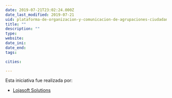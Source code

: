 ```yaml
---
date: 2019-07-21T23:02:24.000Z
date_last_modified: 2019-07-21
uid: plataforma-de-organizacion-y-comunicacion-de-agrupaciones-ciudadanas-suma-e
title: ""
description: ""
type: 
website: 
date_ini: 
date_end: 
tags:

cities: 

---
```


Esta iniciativa fue realizada por:

- [Lojasoft Solutions](/organizaciones/lojasoft-solutions)
